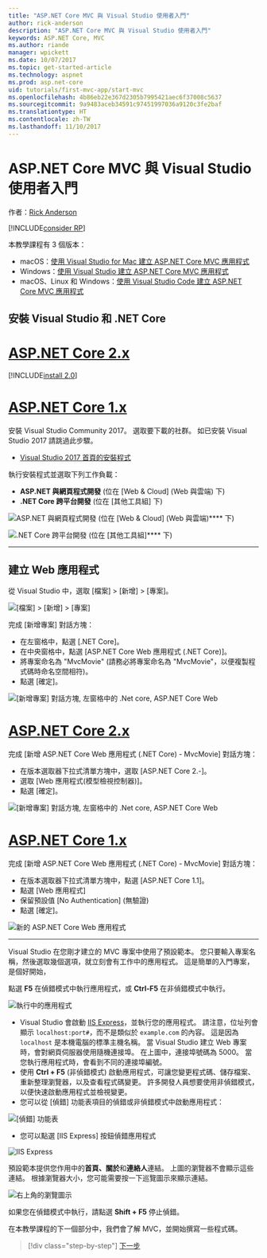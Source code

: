 ```yaml
---
title: "ASP.NET Core MVC 與 Visual Studio 使用者入門"
author: rick-anderson
description: "ASP.NET Core MVC 與 Visual Studio 使用者入門"
keywords: ASP.NET Core, MVC
ms.author: riande
manager: wpickett
ms.date: 10/07/2017
ms.topic: get-started-article
ms.technology: aspnet
ms.prod: asp.net-core
uid: tutorials/first-mvc-app/start-mvc
ms.openlocfilehash: 4b86eb22e367d2305b7995421aec6f37008c5637
ms.sourcegitcommit: 9a9483aceb34591c97451997036a9120c3fe2baf
ms.translationtype: HT
ms.contentlocale: zh-TW
ms.lasthandoff: 11/10/2017
---
```

# <a name="getting-started-with-aspnet-core-mvc-and-visual-studio"></a>ASP.NET Core MVC 與 Visual Studio 使用者入門

作者：[Rick Anderson](https://twitter.com/RickAndMSFT)

[!INCLUDE[consider RP](../../includes/razor.md)]

本教學課程有 3 個版本：

* macOS：[使用 Visual Studio for Mac 建立 ASP.NET Core MVC 應用程式](xref:tutorials/first-mvc-app-mac/start-mvc)
* Windows：[使用 Visual Studio 建立 ASP.NET Core MVC 應用程式](xref:tutorials/first-mvc-app/start-mvc)
* macOS、Linux 和 Windows：[使用 Visual Studio Code 建立 ASP.NET Core MVC 應用程式](xref:tutorials/first-mvc-app-xplat/start-mvc)

## <a name="install-visual-studio-and-net-core"></a>安裝 Visual Studio 和 .NET Core

# <a name="aspnet-core-2xtabaspnetcore2x"></a>[ASP.NET Core 2.x](#tab/aspnetcore2x)

[!INCLUDE[install 2.0](../../includes/install2.0.md)]

# <a name="aspnet-core-1xtabaspnetcore1x"></a>[ASP.NET Core 1.x](#tab/aspnetcore1x)

安裝 Visual Studio Community 2017。 選取要下載的社群。 如已安裝 Visual Studio 2017 請跳過此步驟。

* [Visual Studio 2017 首頁的安裝程式](https://www.visualstudio.com/)

執行安裝程式並選取下列工作負載：

* **ASP.NET 與網頁程式開發** (位在 [Web & Cloud] (Web 與雲端) 下)
* **.NET Core 跨平台開發** (位在 [其他工具組] 下)

![**ASP.NET 與網頁程式開發** (位在 [Web & Cloud] (Web 與雲端)**** 下)](start-mvc/_static/web_workload.png)

![**.NET Core 跨平台開發** (位在 [其他工具組]**** 下)](start-mvc/_static/x_plat_wl.png)

---

## <a name="create-a-web-app"></a>建立 Web 應用程式

從 Visual Studio 中，選取 [檔案] > [新增] > [專案]。

![[檔案] > [新增] > [專案]](start-mvc/_static/alt_new_project.png)

完成 [新增專案] 對話方塊：

* 在左窗格中，點選 [.NET Core]。
* 在中央窗格中，點選 [ASP.NET Core Web 應用程式 (.NET Core)]。
* 將專案命名為 "MvcMovie" (請務必將專案命名為 "MvcMovie"，以便複製程式碼時命名空間相符)。
* 點選 [確定]。

![[新增專案] 對話方塊, 左窗格中的 .Net core, ASP.NET Core Web ](start-mvc/_static/new_project2.png)


# <a name="aspnet-core-2xtabaspnetcore2x"></a>[ASP.NET Core 2.x](#tab/aspnetcore2x)

完成 [新增 ASP.NET Core Web 應用程式 (.NET Core) - MvcMovie] 對話方塊：

* 在版本選取器下拉式清單方塊中，選取 [ASP.NET Core 2.-]。
* 選取 [Web 應用程式(模型檢視控制器)]。
* 點選 [確定]。

![[新增專案] 對話方塊, 左窗格中的 .Net core, ASP.NET Core Web ](start-mvc/_static/new_project22.png)

# <a name="aspnet-core-1xtabaspnetcore1x"></a>[ASP.NET Core 1.x](#tab/aspnetcore1x)

完成 [新增 ASP.NET Core Web 應用程式 (.NET Core) - MvcMovie] 對話方塊：

* 在版本選取器下拉式清單方塊中，點選 [ASP.NET Core 1.1]。
* 點選 [Web 應用程式]
* 保留預設值 [No Authentication] (無驗證)
* 點選 [確定]。

![新的 ASP.NET Core Web 應用程式](start-mvc/_static/p3.png)

---

Visual Studio 在您剛才建立的 MVC 專案中使用了預設範本。 您只要輸入專案名稱，然後選取幾個選項，就立刻會有工作中的應用程式。 這是簡單的入門專案，是個好開始，

點選 **F5** 在偵錯模式中執行應用程式，或 **Ctrl-F5** 在非偵錯模式中執行。
<!-- These images are also used by uid: tutorials/first-mvc-app-xplat/start-mvc -->
![執行中的應用程式](start-mvc/_static/1.png)

* Visual Studio 會啟動 [IIS Express](https://docs.microsoft.com/iis/extensions/introduction-to-iis-express/iis-express-overview)，並執行您的應用程式。 請注意，位址列會顯示 `localhost:port#`，而不是類似於 `example.com` 的內容。 這是因為 `localhost` 是本機電腦的標準主機名稱。 當 Visual Studio 建立 Web 專案時，會對網頁伺服器使用隨機連接埠。 在上圖中，連接埠號碼為 5000。 當您執行應用程式時，會看到不同的連接埠編號。
* 使用 **Ctrl + F5** (非偵錯模式) 啟動應用程式，可讓您變更程式碼、儲存檔案、重新整理瀏覽器，以及查看程式碼變更。 許多開發人員想要使用非偵錯模式，以便快速啟動應用程式並檢視變更。
* 您可以從 [偵錯] 功能表項目的偵錯或非偵錯模式中啟動應用程式：

![[偵錯] 功能表](start-mvc/_static/debug_menu.png)

* 您可以點選 [IIS Express] 按鈕偵錯應用程式

![IIS Express](start-mvc/_static/iis_express.png)

預設範本提供您作用中的**首頁、關於**和**連絡人**連結。 上圖的瀏覽器不會顯示這些連結。 根據瀏覽器大小，您可能需要按一下巡覽圖示來顯示連結。

![右上角的瀏覽圖示](start-mvc/_static/2.png)

如果您在偵錯模式中執行，請點選 **Shift + F5** 停止偵錯。

在本教學課程的下一個部分中，我們會了解 MVC，並開始撰寫一些程式碼。

>[!div class="step-by-step"]
[下一步](adding-controller.md)  
